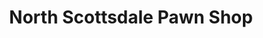 ---
title: "North Scottsdale Pawn Shop"
url: /scottsdale/north-scottsdale-pawn-shop/
shop: Leiher
---